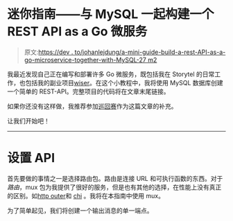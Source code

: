 # 迷你指南——与 MySQL 一起构建一个 REST API as a Go 微服务

> 原文:[https://dev . to/johanlejdung/a-mini-guide-build-a-rest-API-as-a-go-microservice-together-with-MySQL-27 m2](https://dev.to/johanlejdung/a-mini-guide-build-a-rest-api-as-a-go-microservice-together-with-mysql-27m2)

我最近发现自己正在编写和部署许多 Go 微服务，既包括我在 Storytel 的日常工作，也包括我的副业项目[wiser](https://wiseer.io)。在这个小教程中，我将使用 MySQL 数据库创建一个简单的 REST-API。完整项目的代码将在文章末尾链接。

如果你还没有这样做，我推荐参加[巡回赛](https://tour.golang.org/)作为这篇文章的补充。

让我们开始吧！

* * *

# [](#setup-the-api)设置 API

首先要做的事情之一是选择路由包。路由是连接 URL 和可执行函数的东西。对于*路由*，mux 包为我提供了很好的服务，但是也有其他的选择，在性能上没有真正的区别。如[http outer](https://github.com/julienschmidt/httprouter)和 [chi](https://github.com/go-chi/chi) 。我将在本指南中使用 mux。

为了简单起见，我们将创建一个输出消息的单一端点。